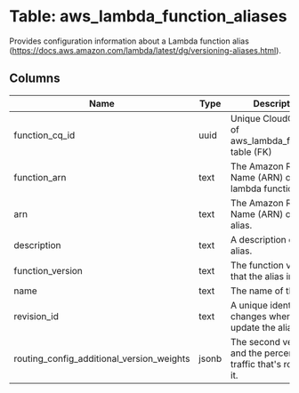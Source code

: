 
# Table: aws_lambda_function_aliases
Provides configuration information about a Lambda function alias (https://docs.aws.amazon.com/lambda/latest/dg/versioning-aliases.html).
## Columns
| Name        | Type           | Description  |
| ------------- | ------------- | -----  |
|function_cq_id|uuid|Unique CloudQuery ID of aws_lambda_functions table (FK)|
|function_arn|text|The Amazon Resource Name (ARN) of the lambda function|
|arn|text|The Amazon Resource Name (ARN) of the alias.|
|description|text|A description of the alias.|
|function_version|text|The function version that the alias invokes.|
|name|text|The name of the alias.|
|revision_id|text|A unique identifier that changes when you update the alias.|
|routing_config_additional_version_weights|jsonb|The second version, and the percentage of traffic that's routed to it.|

